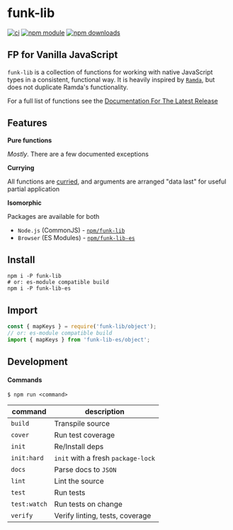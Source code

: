 # funk-lib

[![ci](https://img.shields.io/circleci/project/github/colbydauph/funk-lib/master.svg)](https://circleci.com/gh/colbydauph/funk-lib/tree/master)
[![npm module](https://badge.fury.io/js/funk-lib.svg)](https://www.npmjs.org/package/funk-lib)
[![npm downloads](https://img.shields.io/npm/dw/funk-lib.svg)](https://www.npmjs.org/package/funk-lib)

## FP for Vanilla JavaScript

`funk-lib` is a collection of functions for working with native JavaScript types in a consistent, functional way. It is heavily inspired by [`Ramda`](https://ramdajs.com), but does not duplicate Ramda's functionality.

For a full list of functions see the [Documentation For The Latest Release](https://funk-lib.com)


## Features

**Pure functions**

*Mostly*. There are a few documented exceptions

**Currying**

All functions are [curried]((https://ramdajs.com/docs/#curry)), and arguments are arranged "data last" for useful partial application


**Isomorphic**

Packages are available for both
- `Node.js` (CommonJS) - [`npm/funk-lib`](https://www.npmjs.com/package/funk-lib)
- `Browser` (ES Modules) - [`npm/funk-lib-es`](https://www.npmjs.com/package/funk-lib-es)


## Install
```shell
npm i -P funk-lib
# or: es-module compatible build
npm i -P funk-lib-es
```

## Import
```javascript
const { mapKeys } = require('funk-lib/object');
// or: es-module compatible build
import { mapKeys } from 'funk-lib-es/object';
```


## Development

#### Commands

`$ npm run <command>`

| command      | description   |
|--------------|---------------|
| `build`      | Transpile source |
| `cover`      | Run test coverage |
| `init`       | Re/Install deps |
| `init:hard`  | `init` with a fresh `package-lock` |
| `docs`       | Parse docs to `JSON` |
| `lint`       | Lint the source |
| `test`       | Run tests |
| `test:watch` | Run tests on change |
| `verify`     | Verify linting, tests, coverage |